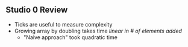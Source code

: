 ## Studio 0 Review
- Ticks are useful to measure complexity
- Growing array by doubling takes time _linear in # of elements added_
  - "Naive approach" took quadratic time